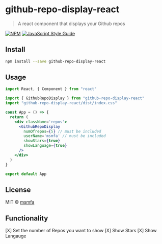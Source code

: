 # github-repo-display-react

> A react component that displays your Github repos

[![NPM](https://img.shields.io/npm/v/github-repo-display-react.svg)](https://www.npmjs.com/package/github-repo-display-react) [![JavaScript Style Guide](https://img.shields.io/badge/code_style-standard-brightgreen.svg)](https://standardjs.com)

## Install

```bash
npm install --save github-repo-display-react
```

## Usage

```jsx
import React, { Component } from "react"

import { GithubRepoDisplay } from "github-repo-display-react"
import "github-repo-display-react/dist/index.css"

const App = () => {
  return (
    <div className='repos'>
      <GithubRepoDisplay
        numOfrepos={5} // must be included
        userName='msmfa' // must be included
        showStars={true}
        showLanguage={true}
      />
    </div>
  )
}

export default App
```

## License

MIT © [msmfa](https://github.com/msmfa)

## Functionality

[X] Set the number of Repos you want to show
[X] Show Stars
[X] Show Langauge
